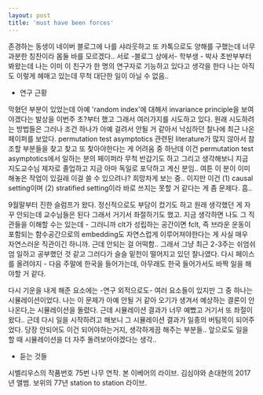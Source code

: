```yaml
---
layout: post
title: 'must have been forces'
---
```


존경하는 동생이 네이버 블로그에 나를 샤라웃하고 또 카톡으로도 양해를 구했는데 너무 과분한 칭찬이라 몸둘 바를 모르겠다.. 서로 -블로그 상에서- 학부생 - 박사 초반부부터 봐왔는데 나는 이미 이 친구가 한 명의 연구자로 기능하고 있다고 생각을 한다 나는 아직도 이렇게 헤매고 있는데 무척 대단한 일이 아닐 수 없음.. 

- 연구 근황

막혔던 부분이 있었는데 아예 'random index'에 대해서 invariance principle을 보여야겠다는 발상을 이번주 초?부터 했고 그래서 여러가지를 시도하고 있다. 원래 시도하려는 방법들은 그러나 조건 하나가 아예 걸려서 안될 거 같아서 낙심하던 찰나에 최근 나온 페이퍼를 보았다. permutation test asymptotics 관련된 literature가 많지 않아서 참조할 부분들을 찾고 찾고 또 찾아야한다는 게 어려움 중 하난데 이건 permutation test asymptotics에서 일하는 분의 페이퍼라 무척 반갑기도 하고 그리고 생각해보니 지금 지도교수님 제자로 졸업하고 지금 아마 독일로 포닥하고 계신 분임.. 여튼 이 분이 이미 해놓은 작업이 있길래 이걸 쓸 수 있으려나? 희망차게 보는 중.. 이지만 이건 (1) causal setting이며 (2) stratified setting이라 바로 쓰지는 못할 거 같다는 게 좀 문제다. 흠.. 

9월말부터 진한 슬럼프가 왔다. 정신적으로도 부담이 컸기도 하고 원래 생각했던 게 자꾸 안되는데 교수님들은 된다 그래서 거기서 좌절하기도 했고. 지금 생각하면 나도 그 직관들을 이해할 수는 있는데 - 그러니까 clt가 성립하는 공간이면 fclt, 즉 브라운 운동이 포함되는 함수공간으로의 embedding도 자연스럽게 이루어져야한다는 게 사실 매우 자연스러운 직관이긴 하니까. 근데 안되는 걸 어떡함.. 그래서 그냥 최근 2-3주는 쉬엄쉬엄 일하고 공부했던 것 같고 그러다가 슬슬 밑천이 떨어지고 있던 찰나였다. 다시 페이스를 올려야지 - 다음 주말에 한국을 들어가는데, 아무래도 한국 들어가서도 바짝 일을 해야할 거 같다. 

다시 기운을 내게 해준 요소에는 -연구 외적으로도- 여러 요소들이 있지만 그 중 하나는 시뮬레이션이었다. 나는 이 문제가 아예 안될 거 같아 오기가 생겨서 예상하는 결론이 안나온다,는 시뮬레이션을 돌렸다. 근데 시뮬레이션 결과가 너무 예뻤고 거기서 또 좌절이 왔다.. 근데 다시 일을 시작하려고 해보니 그 시뮬레이션 결과가 일종의 버팀목이 되어주었다. 당장 안되어도 이건 되어야하는거지, 생각하게끔 해주는 부분들.. 앞으로도 일을 할 때 시뮬레이션을 더 자주 돌려보아야겠다는 생각..

- 듣는 것들

시벨리우스의 작품번호 75번 나무 연작. 본 이베어의 라이브. 김심야와 손대현의 2017년 앨범. 보위의 77년 station to station 라이브. 
